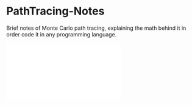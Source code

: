 # PathTracing-Notes
Brief notes of Monte Carlo path tracing, explaining the math behind it in order code it in any programming language.

![Take a look here](Path_Tracing_Notes.pdf)